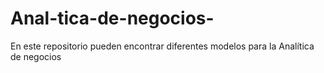 # Anal-tica-de-negocios-
En este repositorio pueden encontrar diferentes modelos para la Analítica de negocios
